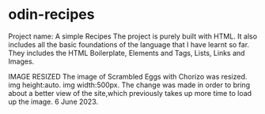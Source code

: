 # odin-recipes
Project name: A simple Recipes
The project is purely built with HTML. 
It also includes all the basic foundations of the language that I have learnt so far.
They includes the HTML Boilerplate, Elements and Tags, Lists, Links and Images.


IMAGE RESIZED
The image of Scrambled Eggs with Chorizo was resized.
img height:auto.
img width:500px.
The change was made in order to bring about a better view of the site,which previously takes up more time to load up the image.
6 June 2023.
